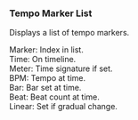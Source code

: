 ### Tempo Marker List

Displays a list of tempo markers.

Marker: Index in list.  
Time: On timeline.  
Meter: Time signature if set.  
BPM: Tempo at time.  
Bar: Bar set at time.  
Beat: Beat count at time.  
Linear: Set if gradual change.
